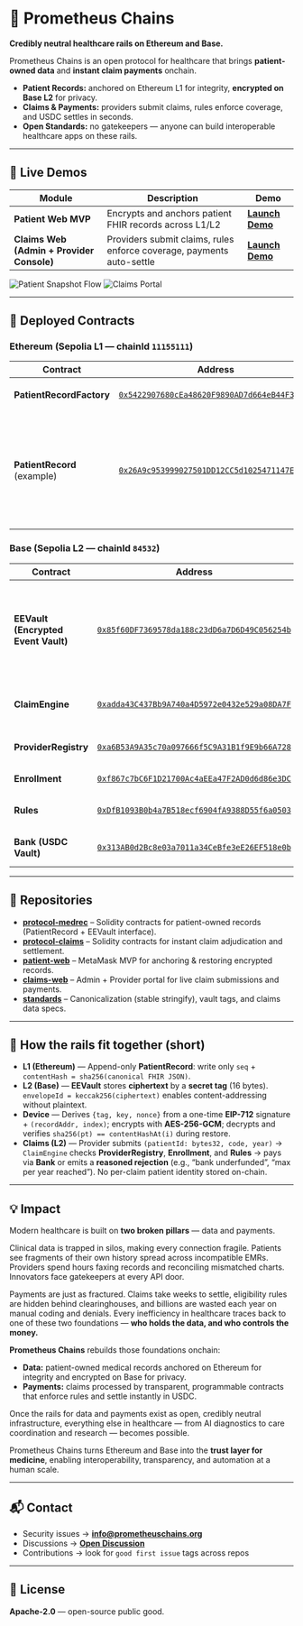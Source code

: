 # 🧬 Prometheus Chains

**Credibly neutral healthcare rails on Ethereum and Base.**

Prometheus Chains is an open protocol for healthcare that brings **patient-owned data** and **instant claim payments** onchain.  
- **Patient Records:** anchored on Ethereum L1 for integrity, **encrypted on Base L2** for privacy.  
- **Claims & Payments:** providers submit claims, rules enforce coverage, and USDC settles in seconds.  
- **Open Standards:** no gatekeepers — anyone can build interoperable healthcare apps on these rails.

---

## 🧪 Live Demos

| Module | Description | Demo |
|---|---|---|
| **Patient Web MVP** | Encrypts and anchors patient FHIR records across L1/L2 | **[Launch Demo](https://patient-web-seven.vercel.app)** |
| **Claims Web (Admin + Provider Console)** | Providers submit claims, rules enforce coverage, payments auto-settle | **[Launch Demo](https://claims-web-q3ls.vercel.app)** |

![Patient Snapshot Flow](https://raw.githubusercontent.com/Prometheus-chains/.github/main/media/patient-demo.gif)
![Claims Portal](https://raw.githubusercontent.com/Prometheus-chains/.github/main/media/claims-portal.gif)

---

## 🔗 Deployed Contracts

### Ethereum (Sepolia L1 — chainId `11155111`)
| Contract | Address | Description |
|---|---|---|
| **PatientRecordFactory** | [`0x5422907680cEa48620F9890AD7d664eB44F355a1`](https://sepolia.etherscan.io/address/0x5422907680cEa48620F9890AD7d664eB44F355a1) | Deploys one `PatientRecord` per wallet. |
| **PatientRecord** (example) | [`0x26A9c953999027501DD12CC5d1025471147E4cc9`](https://sepolia.etherscan.io/address/0x26A9c953999027501DD12CC5d1025471147E4cc9) | Anchors ordered **SHA-256 hashes of canonical (plaintext) FHIR records** (integrity & ordering only; **no PHI**). |

### Base (Sepolia L2 — chainId `84532`)
| Contract | Address | Description |
|---|---|---|
| **EEVault (Encrypted Event Vault)** | [`0x85f60DF7369578da188c23dD6a7D6D49C056254b`](https://sepolia.basescan.org/address/0x85f60DF7369578da188c23dD6a7D6D49C056254b) | Stores **AES-GCM ciphertext by a secret 16-byte tag**. Returns `envelopeId = keccak256(ciphertext)` for content-addressing. (Storage & private lookup; **no plaintext**.) |
| **ClaimEngine** | [`0xadda43C437Bb9A740a4D5972e0432e529a08DA7F`](https://sepolia.basescan.org/address/0xadda43C437Bb9A740a4D5972e0432e529a08DA7F) | Validates provider claims and executes instant payouts via `Bank`. |
| **ProviderRegistry** | [`0xa6B53A9A35c70a097666f5C9A31B1f9E9b66A728`](https://sepolia.basescan.org/address/0xa6B53A9A35c70a097666f5C9A31B1f9E9b66A728) | Whitelist of providers and active-year windows. |
| **Enrollment** | [`0xf867c7bC6F1D21700Ac4aEEa47F2AD0d6d86e3DC`](https://sepolia.basescan.org/address/0xf867c7bC6F1D21700Ac4aEEa47F2AD0d6d86e3DC) | Patient coverage registry. |
| **Rules** | [`0xDfB1093B0b4a7B518ecf6904fA9388D55f6a0503`](https://sepolia.basescan.org/address/0xDfB1093B0b4a7B518ecf6904fA9388D55f6a0503) | Price & per-year rules for codes (e.g., telehealth, annual). |
| **Bank (USDC Vault)** | [`0x313AB0d2Bc8e03a7011a34CeBfe3eE26EF518e0b`](https://sepolia.basescan.org/address/0x313AB0d2Bc8e03a7011a34CeBfe3eE26EF518e0b) | Holds USDC and executes instant claim payouts. |

---

## 🧱 Repositories

- **[protocol-medrec](https://github.com/Prometheus-chains/protocol-medrec)** – Solidity contracts for patient-owned records (PatientRecord + EEVault interface).  
- **[protocol-claims](https://github.com/Prometheus-chains/protocol-claims)** – Solidity contracts for instant claim adjudication and settlement.  
- **[patient-web](https://github.com/Prometheus-chains/patient-web)** – MetaMask MVP for anchoring & restoring encrypted records.  
- **[claims-web](https://github.com/Prometheus-chains/claims-web)** – Admin + Provider portal for live claim submissions and payments.  
- **[standards](https://github.com/Prometheus-chains/standards)** – Canonicalization (stable stringify), vault tags, and claims data specs.

---

## 🧩 How the rails fit together (short)

- **L1 (Ethereum)** — Append-only **PatientRecord**: write only `seq` + `contentHash = sha256(canonical FHIR JSON)`.  
- **L2 (Base)** — **EEVault** stores **ciphertext** by a **secret tag** (16 bytes). `envelopeId = keccak256(ciphertext)` enables content-addressing without plaintext.  
- **Device** — Derives `{tag, key, nonce}` from a one-time **EIP-712** signature + `(recordAddr, index)`; encrypts with **AES-256-GCM**; decrypts and verifies `sha256(pt) == contentHashAt(i)` during restore.  
- **Claims (L2)** — Provider submits `(patientId: bytes32, code, year)` → `ClaimEngine` checks **ProviderRegistry**, **Enrollment**, and **Rules** → pays via **Bank** or emits a **reasoned rejection** (e.g., “bank underfunded”, “max per year reached”). No per-claim patient identity stored on-chain.

---

## 💡 Impact

Modern healthcare is built on **two broken pillars** — data and payments.

Clinical data is trapped in silos, making every connection fragile. Patients see fragments of their own history spread across incompatible EMRs. Providers spend hours faxing records and reconciling mismatched charts. Innovators face gatekeepers at every API door.

Payments are just as fractured. Claims take weeks to settle, eligibility rules are hidden behind clearinghouses, and billions are wasted each year on manual coding and denials. Every inefficiency in healthcare traces back to one of these two foundations — **who holds the data, and who controls the money.**

**Prometheus Chains** rebuilds those foundations onchain:  
- **Data:** patient-owned medical records anchored on Ethereum for integrity and encrypted on Base for privacy.  
- **Payments:** claims processed by transparent, programmable contracts that enforce rules and settle instantly in USDC.  

Once the rails for data and payments exist as open, credibly neutral infrastructure, everything else in healthcare — from AI diagnostics to care coordination and research — becomes possible.  

Prometheus Chains turns Ethereum and Base into the **trust layer for medicine**, enabling interoperability, transparency, and automation at a human scale.

---

## 📬 Contact

- Security issues → **info@prometheuschains.org**  
- Discussions → **[Open Discussion](https://github.com/orgs/Prometheus-chains/discussions)**  
- Contributions → look for `good first issue` tags across repos

---

## 🧾 License

**Apache-2.0** — open-source public good.
